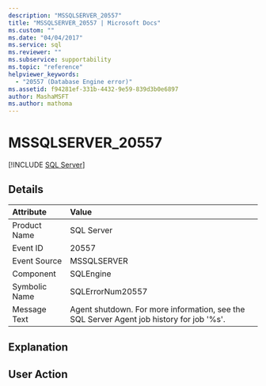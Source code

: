 ```yaml
---
description: "MSSQLSERVER_20557"
title: "MSSQLSERVER_20557 | Microsoft Docs"
ms.custom: ""
ms.date: "04/04/2017"
ms.service: sql
ms.reviewer: ""
ms.subservice: supportability
ms.topic: "reference"
helpviewer_keywords: 
  - "20557 (Database Engine error)"
ms.assetid: f94281ef-331b-4432-9e59-839d3b0e6897
author: MashaMSFT
ms.author: mathoma
---
```

# MSSQLSERVER_20557
 [!INCLUDE [SQL Server](../../includes/applies-to-version/sqlserver.md)]
  
## Details  
  
| Attribute | Value |  
| :-------- | :---- |  
|Product Name|SQL Server|  
|Event ID|20557|  
|Event Source|MSSQLSERVER|  
|Component|SQLEngine|  
|Symbolic Name|SQLErrorNum20557|  
|Message Text|Agent shutdown. For more information, see the SQL Server Agent job history for job '%s'.|  
  
## Explanation  
  
## User Action  
